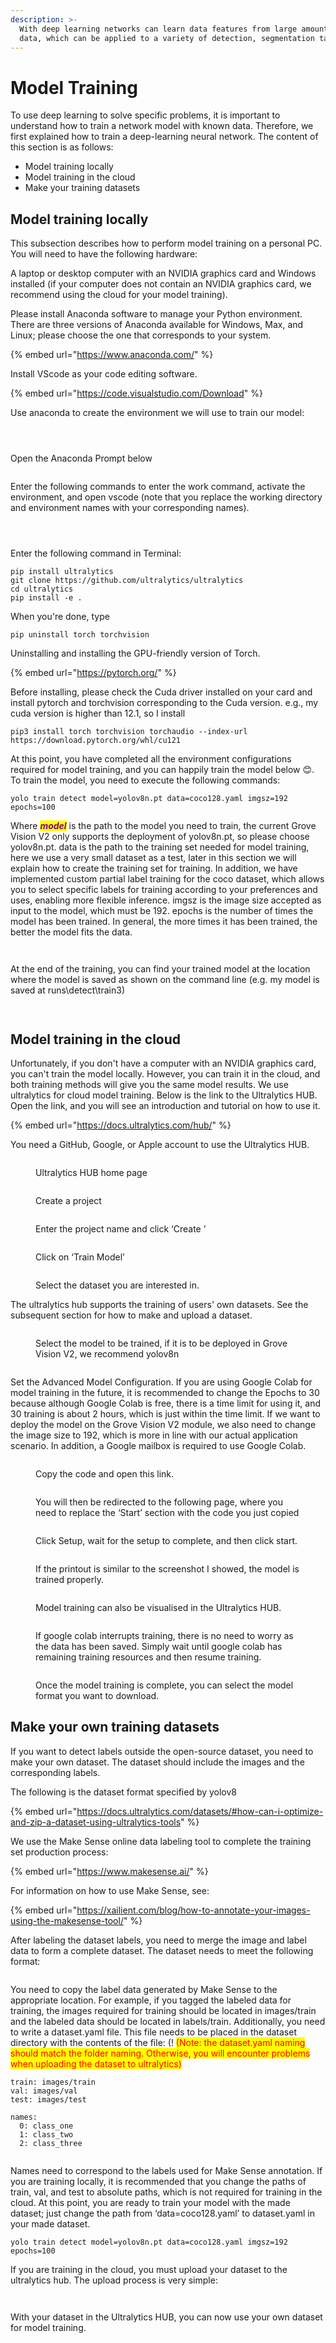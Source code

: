 ```yaml
---
description: >-
  With deep learning networks can learn data features from large amounts of
  data, which can be applied to a variety of detection, segmentation tasks.
---
```


# Model Training

To use deep learning to solve specific problems, it is important to understand how to train a network model with known data. Therefore, we first explained how to train a deep-learning neural network. The content of this section is as follows:

* Model training locally&#x20;
* Model training in the cloud&#x20;
* Make your training datasets&#x20;



## Model training locally&#x20;

This subsection describes how to perform model training on a personal PC. You will need to have the following hardware:

A laptop or desktop computer with an NVIDIA graphics card and Windows installed (if your computer does not contain an NVIDIA graphics card, we recommend using the cloud for your model training).

Please install Anaconda software to manage your Python environment. There are three versions of Anaconda available for Windows, Max, and Linux; please choose the one that corresponds to your system.

{% embed url="https://www.anaconda.com/" %}

Install VScode as your code editing software.

{% embed url="https://code.visualstudio.com/Download" %}

Use anaconda to create the environment we will use to train our model:

<figure><img src="../../.gitbook/assets/image (6) (1).png" alt=""><figcaption></figcaption></figure>

<figure><img src="../../.gitbook/assets/image (7) (1).png" alt=""><figcaption></figcaption></figure>

<figure><img src="../../.gitbook/assets/image (8) (1).png" alt=""><figcaption></figcaption></figure>

Open the Anaconda Prompt below

<figure><img src="../../.gitbook/assets/image (9) (1).png" alt=""><figcaption></figcaption></figure>

Enter the following commands to enter the work command, activate the environment, and open vscode (note that you replace the working directory and environment names with your corresponding names).

<figure><img src="../../.gitbook/assets/image (10) (1).png" alt=""><figcaption></figcaption></figure>

<figure><img src="../../.gitbook/assets/image (11) (1).png" alt=""><figcaption></figcaption></figure>

<figure><img src="../../.gitbook/assets/image (12) (1).png" alt=""><figcaption></figcaption></figure>

Enter the following command in Terminal:

```
pip install ultralytics
git clone https://github.com/ultralytics/ultralytics
cd ultralytics
pip install -e .
```

When you're done, type&#x20;

```
pip uninstall torch torchvision 
```

Uninstalling and installing the GPU-friendly version of Torch.

{% embed url="https://pytorch.org/" %}

Before installing, please check the Cuda driver installed on your card and install pytorch and torchvision corresponding to the Cuda version. e.g., my cuda version is higher than 12.1, so I install

```
pip3 install torch torchvision torchaudio --index-url https://download.pytorch.org/whl/cu121
```

At this point, you have completed all the environment configurations required for model training, and you can happily train the model below 😊. To train the model, you need to execute the following commands:

```
yolo train detect model=yolov8n.pt data=coco128.yaml imgsz=192 epochs=100
```

Where _<mark style="color:purple;">**model**</mark>_ is the path to the model you need to train, the current Grove Vision V2 only supports the deployment of yolov8n.pt, so please choose yolov8n.pt. data is the path to the training set needed for model training, here we use a very small dataset as a test, later in this section we will explain how to create the training set for training. In addition, we have implemented custom partial label training for the coco dataset, which allows you to select specific labels for training according to your preferences and uses, enabling more flexible inference. imgsz is the image size accepted as input to the model, which must be 192. epochs is the number of times the model has been trained. In general, the more times it has been trained, the better the model fits the data.

<figure><img src="../../.gitbook/assets/image (13).png" alt=""><figcaption></figcaption></figure>

<figure><img src="../../.gitbook/assets/image (14).png" alt=""><figcaption></figcaption></figure>

At the end of the training, you can find your trained model at the location where the model is saved as shown on the command line (e.g. my model is saved at runs\detect\train3)

<figure><img src="../../.gitbook/assets/image (15).png" alt=""><figcaption></figcaption></figure>

<figure><img src="../../.gitbook/assets/image (16).png" alt=""><figcaption></figcaption></figure>

## Model training in the cloud&#x20;

Unfortunately, if you don't have a computer with an NVIDIA graphics card, you can't train the model locally. However, you can train it in the cloud, and both training methods will give you the same model results. We use ultralytics for cloud model training. Below is the link to the Ultralytics HUB. Open the link, and you will see an introduction and tutorial on how to use it.

{% embed url="https://docs.ultralytics.com/hub/" %}

You need a GitHub, Google, or Apple account to use the Ultralytics HUB.

<figure><img src="../../.gitbook/assets/image (17).png" alt=""><figcaption><p>Ultralytics HUB home page</p></figcaption></figure>

<figure><img src="../../.gitbook/assets/image (18).png" alt=""><figcaption><p>Create a project</p></figcaption></figure>

<figure><img src="../../.gitbook/assets/image (19).png" alt=""><figcaption><p>Enter the project name and click ‘Create ’</p></figcaption></figure>

<figure><img src="../../.gitbook/assets/image (20).png" alt=""><figcaption><p>Click on ‘Train Model’</p></figcaption></figure>

<figure><img src="../../.gitbook/assets/image (21).png" alt=""><figcaption><p>Select the dataset you are interested in.</p></figcaption></figure>

The ultralytics hub supports the training of users' own datasets. See the subsequent section for how to make and upload a dataset.

<figure><img src="../../.gitbook/assets/image (22).png" alt=""><figcaption><p>Select the model to be trained, if it is to be deployed in Grove Vision V2, we recommend yolov8n</p></figcaption></figure>

<figure><img src="../../.gitbook/assets/image (23).png" alt=""><figcaption></figcaption></figure>

Set the Advanced Model Configuration. If you are using Google Colab for model training in the future, it is recommended to change the Epochs to 30 because although Google Colab is free, there is a time limit for using it, and 30 training is about 2 hours, which is just within the time limit. If we want to deploy the model on the Grove Vision V2 module, we also need to change the image size to 192, which is more in line with our actual application scenario. In addition, a Google mailbox is required to use Google Colab.

<figure><img src="../../.gitbook/assets/image (24).png" alt=""><figcaption><p>Copy the code and open this link.</p></figcaption></figure>

<figure><img src="../../.gitbook/assets/image (25).png" alt=""><figcaption><p>You will then be redirected to the following page, where you need to replace the ‘Start’ section with the code you just copied</p></figcaption></figure>

<figure><img src="../../.gitbook/assets/image (26).png" alt=""><figcaption><p>Click Setup, wait for the setup to complete, and then click start.</p></figcaption></figure>

<figure><img src="../../.gitbook/assets/image (27).png" alt=""><figcaption><p>If the printout is similar to the screenshot I showed, the model is trained properly.</p></figcaption></figure>

<figure><img src="../../.gitbook/assets/image (28).png" alt=""><figcaption><p>Model training can also be visualised in the Ultralytics HUB.</p></figcaption></figure>

<figure><img src="../../.gitbook/assets/image (29).png" alt=""><figcaption><p>If google colab interrupts training, there is no need to worry as the data has been saved. Simply wait until google colab has remaining training resources and then resume training.</p></figcaption></figure>

<figure><img src="../../.gitbook/assets/image (30).png" alt=""><figcaption><p>Once the model training is complete, you can select the model format you want to download.</p></figcaption></figure>

## Make your own training datasets

If you want to detect labels outside the open-source dataset, you need to make your own dataset. The dataset should include the images and the corresponding labels.&#x20;

The following is the dataset format specified by yolov8

{% embed url="https://docs.ultralytics.com/datasets/#how-can-i-optimize-and-zip-a-dataset-using-ultralytics-tools" %}

We use the Make Sense online data labeling tool to complete the training set production process:

{% embed url="https://www.makesense.ai/" %}

For information on how to use Make Sense, see:

{% embed url="https://xailient.com/blog/how-to-annotate-your-images-using-the-makesense-tool/" %}

After labeling the dataset labels, you need to merge the image and label data to form a complete dataset. The dataset needs to meet the following format:

<figure><img src="../../.gitbook/assets/image (31).png" alt=""><figcaption></figcaption></figure>

You need to copy the label data generated by Make Sense to the appropriate location. For example, if you tagged the labeled data for training, the images required for training should be located in images/train and the labeled data should be located in labels/train. Additionally, you need to write a dataset.yaml file. This file needs to be placed in the dataset directory with the contents of the file: (! <mark style="color:red;">(Note: the dataset.yaml naming should match the folder naming. Otherwise, you will encounter problems when uploading the dataset to ultralytics)</mark>

```
train: images/train
val: images/val
test: images/test

names:
  0: class_one
  1: class_two
  2: class_three
  
```

Names need to correspond to the labels used for Make Sense annotation. If you are training locally, it is recommended that you change the paths of train, val, and test to absolute paths, which is not required for training in the cloud. At this point, you are ready to train your model with the made dataset; just change the path from ‘data=coco128.yaml’ to dataset.yaml in your made dataset.

```
yolo train detect model=yolov8n.pt data=coco128.yaml imgsz=192 epochs=100
```

If you are training in the cloud, you must upload your dataset to the ultralytics hub. The upload process is very simple:

<figure><img src="../../.gitbook/assets/image (32).png" alt=""><figcaption></figcaption></figure>

<figure><img src="../../.gitbook/assets/image (33).png" alt=""><figcaption></figcaption></figure>

With your dataset in the Ultralytics HUB, you can now use your own dataset for model training.
